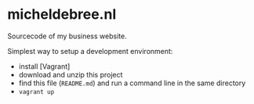 # micheldebree.nl

Sourcecode of my business website.

Simplest way to setup a development environment:
- install [Vagrant]
- download and unzip this project
- find this file (`README.md`) and run a command line in the same directory
- `vagrant up`

